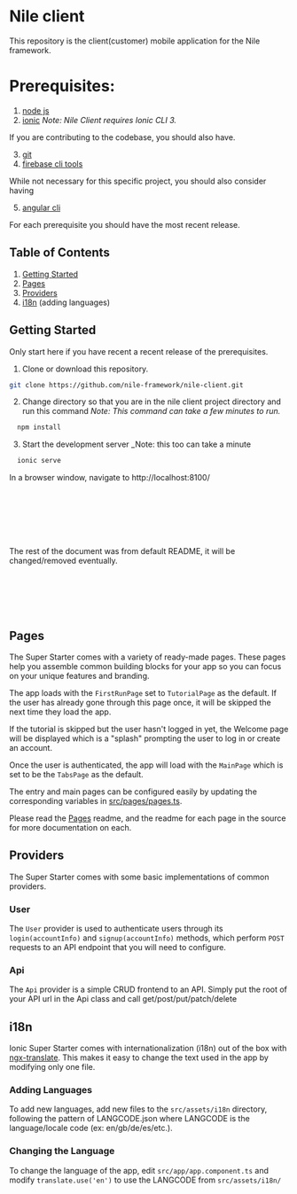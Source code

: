 # Nile client

This repository is the client(customer) mobile application for the Nile framework.

# Prerequisites:
1. [node js](https://nodejs.org/en/)
2. [ionic](https://ionicframework.com/getting-started/)
_Note: Nile Client requires Ionic CLI 3._

If you are contributing to the codebase, you should also have.

3. [git](https://git-scm.com/downloads)
4. [firebase cli tools](https://github.com/firebase/firebase-tools)

While not necessary for this specific project, you should also consider having

5. [angular cli](https://github.com/angular/angular-cli)

For each prerequisite you should have the most recent release.


## Table of Contents

1. [Getting Started](#getting-started)
2. [Pages](#pages)
3. [Providers](#providers)
4. [i18n](#i18n) (adding languages)

## <a name="getting-started"></a>Getting Started

Only start here if you have recent a recent release of the prerequisites.

1. Clone or download this repository.
 ```bash
 git clone https://github.com/nile-framework/nile-client.git
 ```
 
2. Change directory so that you are in the nile client project directory and run this command _Note: This command can take a few minutes to run._
```bash
  npm install
```
3. Start the development server _Note: this too can take a minute
```bash
  ionic serve
```
In a browser window, navigate to http://localhost:8100/


<br><br><br>
<br><br><br>
The rest of the document was from default README, it will be changed/removed eventually.
<br><br><br>
<br><br><br>


## Pages

The Super Starter comes with a variety of ready-made pages. These pages help you assemble common building blocks for your app so you can focus on your unique features and branding.

The app loads with the `FirstRunPage` set to `TutorialPage` as the default. If the user has already gone through this page once, it will be skipped the next time they load the app.

If the tutorial is skipped but the user hasn't logged in yet, the Welcome page will be displayed which is a "splash" prompting the user to log in or create an account.

Once the user is authenticated, the app will load with the `MainPage` which is set to be the `TabsPage` as the default.

The entry and main pages can be configured easily by updating the corresponding variables in [src/pages/pages.ts](https://github.com/ionic-team/ionic-starter-super/blob/master/src/pages/pages.ts).

Please read the [Pages](https://github.com/ionic-team/ionic-starter-super/tree/master/src/pages) readme, and the readme for each page in the source for more documentation on each.

## Providers

The Super Starter comes with some basic implementations of common providers.

### User

The `User` provider is used to authenticate users through its `login(accountInfo)` and `signup(accountInfo)` methods, which perform `POST` requests to an API endpoint that you will need to configure.

### Api

The `Api` provider is a simple CRUD frontend to an API. Simply put the root of your API url in the Api class and call get/post/put/patch/delete 

## i18n

Ionic Super Starter comes with internationalization (i18n) out of the box with [ngx-translate](https://github.com/ngx-translate/core). This makes it easy to change the text used in the app by modifying only one file. 

### Adding Languages

To add new languages, add new files to the `src/assets/i18n` directory, following the pattern of LANGCODE.json where LANGCODE is the language/locale code (ex: en/gb/de/es/etc.).

### Changing the Language

To change the language of the app, edit `src/app/app.component.ts` and modify `translate.use('en')` to use the LANGCODE from `src/assets/i18n/`
